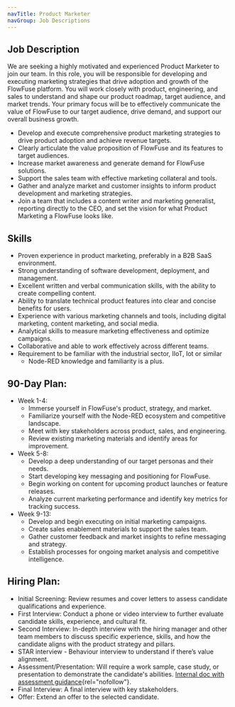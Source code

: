 ```yaml
---
navTitle: Product Marketer
navGroup: Job Descriptions
---
```


## Job Description
We are seeking a highly motivated and experienced Product Marketer to join our team. In this role, you will be responsible for developing and executing marketing strategies that drive adoption and growth of the FlowFuse platform. You will work closely with product, engineering, and sales to understand and shape our product roadmap, target audience, and market trends. Your primary focus will be to effectively communicate the value of FlowFuse to our target audience, drive demand, and support our overall business growth.

* Develop and execute comprehensive product marketing strategies to drive product adoption and achieve revenue targets.
* Clearly articulate the value proposition of FlowFuse and its features to target audiences.
* Increase market awareness and generate demand for FlowFuse solutions.
* Support the sales team with effective marketing collateral and tools.
* Gather and analyze market and customer insights to inform product development and marketing strategies.
* Join a team that includes a content writer and marketing generalist, reporting directly to the CEO, and set the vision for what Product Marketing a FlowFuse looks like.

## Skills
* Proven experience in product marketing, preferably in a B2B SaaS environment. 
* Strong understanding of software development, deployment, and management.
* Excellent written and verbal communication skills, with the ability to create compelling content.
* Ability to translate technical product features into clear and concise benefits for users.
* Experience with various marketing channels and tools, including digital marketing, content marketing, and social media.
* Analytical skills to measure marketing effectiveness and optimize campaigns.
* Collaborative and able to work effectively across different teams.
* Requirement to be familiar with the industrial sector, IIoT, Iot or similar
   * Node-RED knowledge and familiarity is a plus.

## 90-Day Plan:
* Week 1-4:
   * Immerse yourself in FlowFuse's product, strategy, and market.
   * Familiarize yourself with the Node-RED ecosystem and competitive landscape.
   * Meet with key stakeholders across product, sales, and engineering.
   * Review existing marketing materials and identify areas for improvement.
* Week 5-8:
   * Develop a deep understanding of our target personas and their needs.
   * Start developing key messaging and positioning for FlowFuse.
   * Begin working on content for upcoming product launches or feature releases.
   * Analyze current marketing performance and identify key metrics for tracking success.
* Week 9-13:
   * Develop and begin executing on initial marketing campaigns.
   * Create sales enablement materials to support the sales team.
   * Gather customer feedback and market insights to refine messaging and strategy.
   * Establish processes for ongoing market analysis and competitive intelligence.

## Hiring Plan:
* Initial Screening: Review resumes and cover letters to assess candidate qualifications and experience.
* First Interview: Conduct a phone or video interview to further evaluate candidate skills, experience, and cultural fit.
* Second Interview: In-depth interview with the hiring manager and other team members to discuss specific experience, skills, and how the candidate aligns with the product strategy and pillars.
* STAR interview - Behaviour interview to understand if there’s value alignment.
* Assessment/Presentation: Will require a work sample, case study, or presentation to demonstrate the candidate's abilities. [Internal doc with assessment guidance](https://docs.google.com/document/d/1AXja3R-SRl5KLNqB-8emMuYgnRp8cAOtkVKVD207szo/edit?tab=t.0){rel="nofollow"}.
* Final Interview: A final interview with key stakeholders.
* Offer: Extend an offer to the selected candidate.
